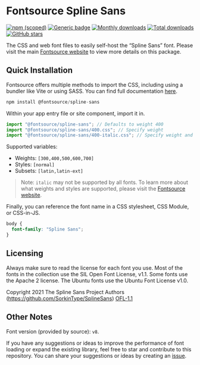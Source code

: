 # Fontsource Spline Sans

[![npm (scoped)](https://img.shields.io/npm/v/@fontsource/spline-sans?color=brightgreen)](https://www.npmjs.com/package/@fontsource/spline-sans) [![Generic badge](https://img.shields.io/badge/fontsource-passing-brightgreen)](https://github.com/fontsource/fontsource) [![Monthly downloads](https://badgen.net/npm/dm/@fontsource/spline-sans)](https://github.com/fontsource/fontsource) [![Total downloads](https://badgen.net/npm/dt/@fontsource/spline-sans)](https://github.com/fontsource/fontsource) [![GitHub stars](https://img.shields.io/github/stars/fontsource/fontsource.svg?style=social&label=Star)](https://github.com/fontsource/fontsource/stargazers)

The CSS and web font files to easily self-host the “Spline Sans” font. Please visit the main [Fontsource website](https://fontsource.org/fonts/spline-sans) to view more details on this package.

## Quick Installation

Fontsource offers multiple methods to import the CSS, including using a bundler like Vite or using SASS. You can find full documentation [here](https://fontsource.org/docs/getting-started/introduction).

```javascript
npm install @fontsource/spline-sans
```

Within your app entry file or site component, import it in.

```javascript
import "@fontsource/spline-sans"; // Defaults to weight 400
import "@fontsource/spline-sans/400.css"; // Specify weight
import "@fontsource/spline-sans/400-italic.css"; // Specify weight and style
```

Supported variables:
- Weights: `[300,400,500,600,700]`
- Styles: `[normal]`
- Subsets: `[latin,latin-ext]`

> Note: `italic` may not be supported by all fonts. To learn more about what weights and styles are supported, please visit the [Fontsource website](https://fontsource.org/fonts/spline-sans).

Finally, you can reference the font name in a CSS stylesheet, CSS Module, or CSS-in-JS.

```css
body {
  font-family: "Spline Sans";
}
```

## Licensing
Always make sure to read the license for each font you use. Most of the fonts in the collection use the SIL Open Font License, v1.1. Some fonts use the Apache 2 license. The Ubuntu fonts use the Ubuntu Font License v1.0.

Copyright 2021 The Spline Sans Project Authors (https://github.com/SorkinType/SplineSans)
[OFL-1.1](http://scripts.sil.org/OFL)

## Other Notes
Font version (provided by source): `v8`.

If you have any suggestions or ideas to improve the performance of font loading or expand the existing library, feel free to star and contribute to this repository. You can share your suggestions or ideas by creating an [issue](https://github.com/fontsource/fontsource/issues).